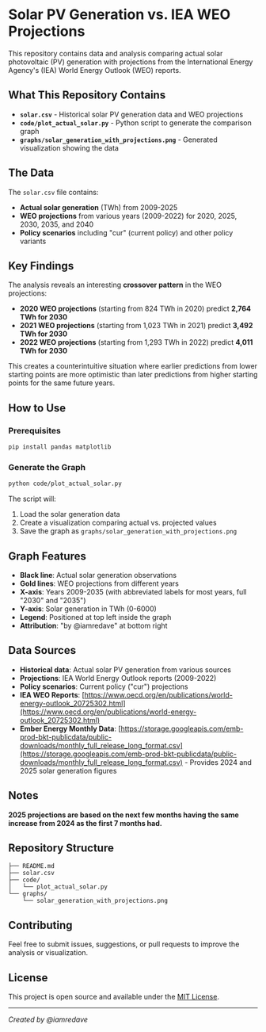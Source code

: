 # Solar PV Generation vs. IEA WEO Projections

This repository contains data and analysis comparing actual solar photovoltaic (PV) generation with projections from the International Energy Agency's (IEA) World Energy Outlook (WEO) reports.

## What This Repository Contains

- **`solar.csv`** - Historical solar PV generation data and WEO projections
- **`code/plot_actual_solar.py`** - Python script to generate the comparison graph
- **`graphs/solar_generation_with_projections.png`** - Generated visualization showing the data

## The Data

The `solar.csv` file contains:
- **Actual solar generation** (TWh) from 2009-2025
- **WEO projections** from various years (2009-2022) for 2020, 2025, 2030, 2035, and 2040
- **Policy scenarios** including "cur" (current policy) and other policy variants

## Key Findings

The analysis reveals an interesting **crossover pattern** in the WEO projections:

- **2020 WEO projections** (starting from 824 TWh in 2020) predict **2,764 TWh for 2030**
- **2021 WEO projections** (starting from 1,023 TWh in 2021) predict **3,492 TWh for 2030**  
- **2022 WEO projections** (starting from 1,293 TWh in 2022) predict **4,011 TWh for 2030**

This creates a counterintuitive situation where earlier predictions from lower starting points are more optimistic than later predictions from higher starting points for the same future years.

## How to Use

### Prerequisites
```bash
pip install pandas matplotlib
```

### Generate the Graph
```bash
python code/plot_actual_solar.py
```

The script will:
1. Load the solar generation data
2. Create a visualization comparing actual vs. projected values
3. Save the graph as `graphs/solar_generation_with_projections.png`

## Graph Features

- **Black line**: Actual solar generation observations
- **Gold lines**: WEO projections from different years
- **X-axis**: Years 2009-2035 (with abbreviated labels for most years, full "2030" and "2035")
- **Y-axis**: Solar generation in TWh (0-6000)
- **Legend**: Positioned at top left inside the graph
- **Attribution**: "by @iamredave" at bottom right

## Data Sources

- **Historical data**: Actual solar PV generation from various sources
- **Projections**: IEA World Energy Outlook reports (2009-2022)
- **Policy scenarios**: Current policy ("cur") projections
- **IEA WEO Reports**: [https://www.oecd.org/en/publications/world-energy-outlook_20725302.html](https://www.oecd.org/en/publications/world-energy-outlook_20725302.html)
- **Ember Energy Monthly Data**: [https://storage.googleapis.com/emb-prod-bkt-publicdata/public-downloads/monthly_full_release_long_format.csv](https://storage.googleapis.com/emb-prod-bkt-publicdata/public-downloads/monthly_full_release_long_format.csv) - Provides 2024 and 2025 solar generation figures

## Notes

**2025 projections are based on the next few months having the same increase from 2024 as the first 7 months had.**

## Repository Structure

```
├── README.md
├── solar.csv
├── code/
│   └── plot_actual_solar.py
└── graphs/
    └── solar_generation_with_projections.png
```

## Contributing

Feel free to submit issues, suggestions, or pull requests to improve the analysis or visualization.

## License

This project is open source and available under the [MIT License](LICENSE).

---

*Created by @iamredave*